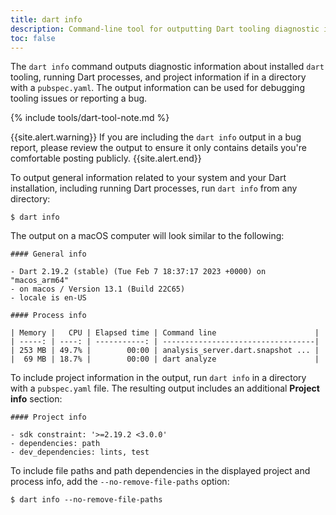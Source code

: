 ```yaml
---
title: dart info
description: Command-line tool for outputting Dart tooling diagnostic information.
toc: false
---
```


The `dart info` command
outputs diagnostic information about installed `dart` tooling,
running Dart processes,
and project information if in a directory with a `pubspec.yaml`.
The output information can be used for debugging tooling issues
or reporting a bug.

{% include tools/dart-tool-note.md %}

{{site.alert.warning}}
  If you are including the `dart info` output in a bug report,
  please review the output to ensure it only
  contains details you're comfortable posting publicly.
{{site.alert.end}}

To output general information related to your system
and your Dart installation, including running Dart processes,
run `dart info` from any directory:

```terminal
$ dart info
```

The output on a macOS computer will look similar to the following:

```nocode
#### General info

- Dart 2.19.2 (stable) (Tue Feb 7 18:37:17 2023 +0000) on "macos_arm64"
- on macos / Version 13.1 (Build 22C65)
- locale is en-US

#### Process info

| Memory |   CPU | Elapsed time | Command line                      |
| -----: | ----: | -----------: | ----------------------------------|
| 253 MB | 49.7% |        00:00 | analysis_server.dart.snapshot ... |
|  69 MB | 18.7% |        00:00 | dart analyze                      |   
```

To include project information in the output,
run `dart info` in a directory with a `pubspec.yaml` file.
The resulting output includes an additional **Project info** section:

```nocode
#### Project info

- sdk constraint: '>=2.19.2 <3.0.0'
- dependencies: path
- dev_dependencies: lints, test
```

To include file paths and path dependencies in
the displayed project and process info,
add the `--no-remove-file-paths` option:

```terminal
$ dart info --no-remove-file-paths
```
